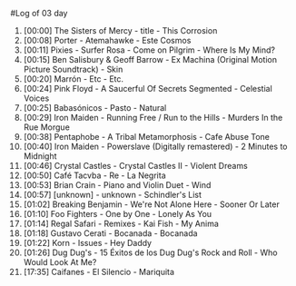 #Log of 03 day

1. [00:00] The Sisters of Mercy - title - This Corrosion
1. [00:08] Porter - Atemahawke - Este Cosmos
1. [00:11] Pixies - Surfer Rosa - Come on Pilgrim - Where Is My Mind?
1. [00:15] Ben Salisbury & Geoff Barrow - Ex Machina (Original Motion Picture Soundtrack) - Skin
1. [00:20] Marrón - Etc - Etc.
1. [00:24] Pink Floyd - A Saucerful Of Secrets Segmented - Celestial Voices
1. [00:25] Babasónicos - Pasto - Natural
1. [00:29] Iron Maiden - Running Free / Run to the Hills - Murders In the Rue Morgue
1. [00:38] Pentaphobe - A Tribal Metamorphosis - Cafe Abuse Tone
1. [00:40] Iron Maiden - Powerslave (Digitally remastered) - 2 Minutes to Midnight
1. [00:46] Crystal Castles - Crystal Castles II - Violent Dreams
1. [00:50] Café Tacvba - Re - La Negrita
1. [00:53] Brian Crain - Piano and Violin Duet - Wind
1. [00:57] [unknown] - unknown - Schindler's List
1. [01:02] Breaking Benjamin - We're Not Alone Here - Sooner Or Later
1. [01:10] Foo Fighters - One by One - Lonely As You
1. [01:14] Regal Safari - Remixes - Kai Fish - My Anima
1. [01:18] Gustavo Cerati - Bocanada - Bocanada
1. [01:22] Korn - Issues - Hey Daddy
1. [01:26] Dug Dug's - 15 Éxitos de los Dug Dug's Rock and Roll - Who Would Look At Me?
1. [17:35] Caifanes - El Silencio - Mariquita
